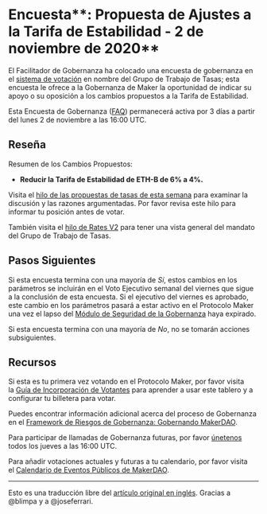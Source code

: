 # Encuesta**: Propuesta de Ajustes a la Tarifa de Estabilidad - 2 de noviembre de 2020**

El Facilitador de Gobernanza ha colocado una encuesta de gobernanza en el [sistema de votación](https://vote.makerdao.com/polling) en nombre del Grupo de Trabajo de Tasas; esta encuesta le ofrece a la Gobernanza de Maker la oportunidad de indicar su apoyo o su oposición a los cambios propuestos a la Tarifa de Estabilidad.

Esta Encuesta de Gobernanza ([FAQ](https://community-development.makerdao.com/makerdao-mcd-faqs/faqs#governance)) permanecerá activa por 3 días a partir del lunes 2 de noviembre a las 16:00 UTC.

## **Reseña**

Resumen de los Cambios Propuestos:

- **Reducir la Tarifa de Estabilidad de ETH-B de 6% a 4%.**

Visita el [hilo de las propuestas de tasas de esta semana](https://forum.makerdao.com/t/rates-changes-proposal-26-oct-2020/4877) para examinar la discusión y las razones argumentadas. Por favor revisa este hilo para informar tu posición antes de votar.

También visita el [hilo de Rates V2](https://forum.makerdao.com/t/signal-request-rates-v2/4481) para tener una vista general del mandato del Grupo de Trabajo de Tasas.

## Pasos Siguientes

Si esta encuesta termina con una mayoría de _Sí_, estos cambios en los parámetros se incluirán en el Voto Ejecutivo semanal del viernes que sigue a la conclusión de esta encuesta. Si el ejecutivo del viernes es aprobado, este cambio en los parámetros pasará a estar activo en el Protocolo Maker una vez el lapso del [Módulo de Seguridad de la Gobernanza](https://forum.makerdao.com/tag/govsec-module) haya expirado.

Si esta encuesta termina con una mayoría de _No_, no se tomarán acciones subsiguientes.

## **Recursos**

Si esta es tu primera vez votando en el Protocolo Maker, por favor visita la [Guía de Incorporación de Votantes](https://community-development.makerdao.com/onboarding/voter-onboarding) para aprender a usar este tablero y a configurar tu billetera para votar.

Puedes encontrar información adicional acerca del proceso de Gobernanza en el [Framework de Riesgos de Gobernanza: Gobernando MakerDAO](https://community-development.makerdao.com/governance/governance-risk-framework).

Para participar de llamadas de Gobernanza futuras, por favor [únetenos](https://community-development.makerdao.com/governance/governance-and-risk-meetings) todos los jueves a las 16:00 UTC.

Para añadir votaciones actuales y futuras a tu calendario, por favor visita el [Calendario de Eventos Públicos de MakerDAO](https://calendar.google.com/calendar/embed?src=makerdao.com_3efhm2ghipksegl009ktniomdk%40group.calendar.google.com&ctz=America%2FLos_Angeles).

---

Esto es una traducción libre del [artículo original en inglés](https://github.com/makerdao/community/blob/master/governance/polls/Rates%20-%20Stability%20Fee%20Adjustment%20-%20November%202,%202020.md). Gracias a @blimpa y a @joseferrari.
